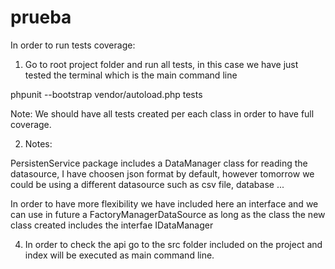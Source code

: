 # prueba

In order to run tests coverage:

1) Go to root project folder and run all tests, in this case we have just tested the terminal which is the main command line

phpunit --bootstrap vendor/autoload.php tests

Note: We should have all tests created per each class in order to have full coverage.

2) Notes:

  PersistenService package includes a DataManager class for reading the datasource, I have choosen json format by default,
  however tomorrow we could be using a different datasource such as csv file, database ...

  In order to have more flexibility we have included here an interface and we can use in future a FactoryManagerDataSource as     long as the class the new class created includes the interfae IDataManager

4) In order to check the api go to the src folder included on the project and index will be executed as main command line.
